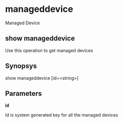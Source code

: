 # manageddevice

Managed Device

## show manageddevice

Use this operation to get managed devices

## Synopsys 

show manageddevice \[id=&lt;string&gt;\]

## Parameters 

**id**

Id is system generated key for all the managed devices
